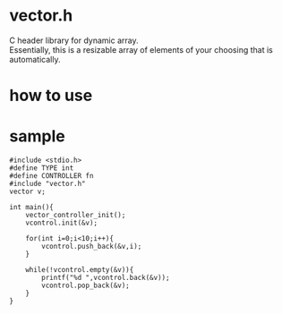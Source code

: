 # vector.h
C header library for dynamic array.\
Essentially, this is a resizable array of elements of your choosing that is automatically.

# how to use

# sample
```
#include <stdio.h>
#define TYPE int
#define CONTROLLER fn
#include "vector.h"
vector v;

int main(){
	vector_controller_init();
	vcontrol.init(&v);
	
	for(int i=0;i<10;i++){
		vcontrol.push_back(&v,i);
	}

	while(!vcontrol.empty(&v)){
		printf("%d ",vcontrol.back(&v));
		vcontrol.pop_back(&v);
	}
}
```
